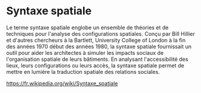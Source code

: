 # Syntaxe spatiale

Le terme syntaxe spatiale englobe un ensemble de théories et de techniques pour l'analyse des configurations spatiales.
Conçu par Bill Hillier et d'autres chercheurs à la Bartlett, University College of London à la fin des années 1970 début des années 1980, la syntaxe spatiale fournissait un outil pour aider les architectes à simuler les impacts sociaux de l'organisation spatiale de leurs bâtiments. En analysant l'accessibilité des lieux, leurs configurations ou leurs accès, la syntaxe spatiale permet de mettre en lumière la traduction spatiale des relations sociales.

https://fr.wikipedia.org/wiki/Syntaxe_spatiale
